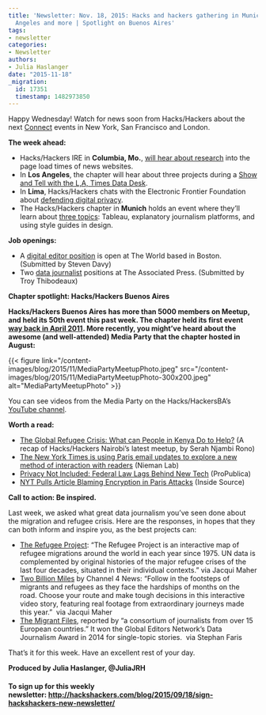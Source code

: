 ```yaml
---
title: 'Newsletter: Nov. 18, 2015: Hacks and hackers gathering in Munich, Lima, Los
  Angeles and more | Spotlight on Buenos Aires'
tags:
- newsletter
categories:
- Newsletter
authors:
- Julia Haslanger
date: "2015-11-18"
_migration:
  id: 17351
  timestamp: 1482973850
---
```


Happy Wednesday! Watch for news soon from Hacks/Hackers about the next [Connect][1] events in New York, San Francisco and London.

**The week ahead:**

  * Hacks/Hackers IRE in **Columbia, Mo.**, [will hear about research][2] into the page load times of news websites. 
  * In **Los Angeles**, the chapter will hear about three projects during a [Show and Tell with the L,A, Times Data Desk][3]. 
  * In **Lima**, Hacks/Hackers chats with the Electronic Frontier Foundation about [defending digital privacy][4]. 
  * The Hacks/Hackers chapter in **Munich** holds an event where they’ll learn about [three topics][5]: Tableau, explanatory journalism platforms, and using style guides in design.

**Job openings:**

  * A [digital editor position][6] is open at The World based in Boston. (Submitted by Steven Davy)
  * Two [data journalist][7] positions at The Associated Press. (Submitted by Troy Thibodeaux)

**Chapter spotlight: Hacks/Hackers Buenos Aires**

**Hacks/Hackers Buenos Aires has more than 5000 members on Meetup, and held its 50th event this past week. The chapter held its first event [way back in April 2011][8]. More recently, you might’ve heard about the awesome (and well-attended) Media Party that the chapter hosted in August:**

{{< figure link="/content-images/blog/2015/11/MediaPartyMeetupPhoto.jpeg" src="/content-images/blog/2015/11/MediaPartyMeetupPhoto-300x200.jpeg" alt="MediaPartyMeetupPhoto" >}}

You can see videos from the Media Party on the Hacks/HackersBA’s [YouTube channel][9].

**Worth a read:**

  * [The Global Refugee Crisis: What can People in Kenya Do to Help?][10] (A recap of Hacks/Hackers Nairobi’s latest meetup, by Serah Njambi Rono)
  * [The New York Times is using Paris email updates to explore a new method of interaction with readers][11] (Nieman Lab) 
  * [Privacy Not Included: Federal Law Lags Behind New Tech][12] (ProPublica)
  * [NYT Pulls Article Blaming Encryption in Paris Attacks][13] (Inside Source)

**Call to action: Be inspired.**

Last week, we asked what great data journalism you’ve seen done about the migration and refugee crisis. Here are the responses, in hopes that they can both inform and inspire you, as the best projects can:

  * [The Refugee Project][14]: &#8220;The Refugee Project is an interactive map of refugee migrations around the world in each year since 1975. UN data is complemented by original histories of the major refugee crises of the last four decades, situated in their individual contexts.&#8221; via Jacqui Maher
  * [Two Billion Miles][15] by Channel 4 News: &#8220;Follow in the footsteps of migrants and refugees as they face the hardships of months on the road. Choose your route and make tough decisions in this interactive video story, featuring real footage from extraordinary journeys made this year.&#8221;  via Jacqui Maher
  * [The Migrant Files][16], reported by “a consortium of journalists from over 15 European countries.” It won the Global Editors Network’s Data Journalism Award in 2014 for single-topic stories.  via Stephan Faris

That’s it for this week. Have an excellent rest of your day. 

**Produced by Julia Haslanger, @JuliaJRH**

#### **To sign up for this weekly newsletter: <http://hackshackers.com/blog/2015/09/18/sign-hackshackers-new-newsletter/>**

 [1]: http://connect.hackshackers.com/
 [2]: https://twitter.com/hackshackersIRE/status/666644906429931520
 [3]: http://www.meetup.com/HacksHackers-LA/events/226410015/
 [4]: http://www.meetup.com/Hacks-Hackers-Lima/events/226736199/
 [5]: http://www.meetup.com/Hacks-Hackers-Munchen/events/226340233/
 [6]: https://wgbh.secure.force.com/positiondetail?id=a0jF0000003IJ6xIAG
 [7]: http://chc.tbe.taleo.net/chc04/ats/careers/requisition.jsp?org=AP&cws=1&rid=4568
 [8]: http://www.meetup.com/HacksHackersBA/events/17233577/
 [9]: https://www.youtube.com/channel/UCk42F0FUHUCJ2V2H1rVMiyA/videos
 [10]: https://medium.com/hacks-hackers-africa/the-global-refugee-crisis-what-can-people-in-kenya-do-to-help-6ac12fe01063
 [11]: http://www.niemanlab.org/2015/11/the-new-york-times-is-using-paris-email-updates-to-explore-a-new-method-of-interaction-with-readers/
 [12]: http://www.propublica.org/article/privacy-not-included-federal-law-lags-behind-new-tech
 [13]: http://www.insidesources.com/new-york-times-article-blaming-encryption-paris-attacks/
 [14]: http://www.therefugeeproject.org/
 [15]: http://twobillionmiles.com/
 [16]: http://www.themigrantsfiles.com/